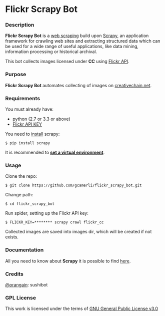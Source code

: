 # **Flickr Scrapy Bot**

### **Description**

**Flickr Scrapy Bot** is a [web scraping](https://en.wikipedia.org/wiki/Web_scraping) build upon [Scrapy](https://scrapy.org), an application framework for crawling web sites and extracting structured data which can be used for a wide range of useful applications, like data mining, information processing or historical archival.

This bot collects images licensed under **CC** using [Flickr API](https://www.flickr.com/services/api/).

### **Purpose**

**Flickr Scrapy Bot** automates collecting of images on [creativechain.net](https://creativechain.net).

### **Requirements**

You must already have:

+ python (2.7 or 3.3 or above)
+ [Flickr API KEY](https://www.flickr.com/services/api/misc.api_keys.html)

You need to [install](https://doc.scrapy.org/en/latest/intro/install.html) scrapy:

```
$ pip install scrapy  
```
It is recommended to [**set a virtual environment**](https://doc.scrapy.org/en/latest/intro/install.html#using-a-virtual-environment-recommended).

### **Usage**

Clone the repo:

```
$ git clone https://github.com/gcamerli/flickr_scrapy_bot.git
```
Change path:

```
$ cd flickr_scrapy_bot
```
Run spider, setting up the Flickr API key:

```
$ FLICKR_KEY=******** scrapy crawl flickr_cc
```

Collected images are saved into images dir, which will be created if not exists.

### **Documentation**

All you need to know about **Scrapy** it is possible to find [here](https://doc.scrapy.org/en/1.3/index.html).

### **Credits**

[@orangain](https://github.com/orangain): sushibot

### **GPL License**

This work is licensed under the terms of [GNU General Public License v3.0](https://www.gnu.org/licenses/gpl.html)
